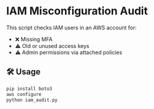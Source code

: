 # IAM Misconfiguration Audit

This script checks IAM users in an AWS account for:

- ❌ Missing MFA
- ⚠️ Old or unused access keys
- ⚠️ Admin permissions via attached policies

## 🛠️ Usage
```bash
pip install boto3
aws configure
python iam_audit.py
